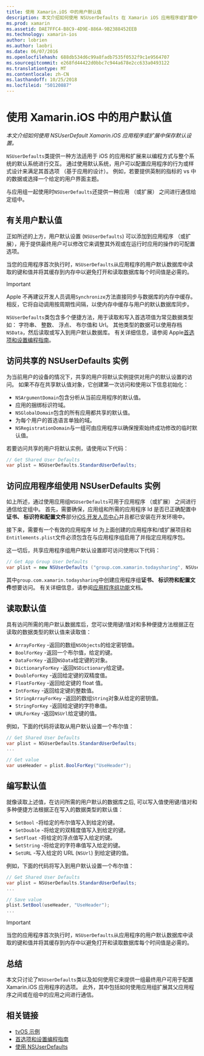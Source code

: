 ```yaml
---
title: 使用 Xamarin.iOS 中的用户默认值
description: 本文介绍如何使用 NSUserDefaults 在 Xamarin iOS 应用程序或扩展中保存默认设置。 其中介绍了使用 NSUserDefaults 在高级别，并讨论了如何读取和写入值。
ms.prod: xamarin
ms.assetid: DAE7FFC4-B8C9-4D9E-886A-9B2388452EEB
ms.technology: xamarin-ios
author: lobrien
ms.author: laobri
ms.date: 06/07/2016
ms.openlocfilehash: 688db534d6c99a8fadb7535f0532f9c1e9564707
ms.sourcegitcommit: e268fd44422d0bbc7c944a678e2cc633a0493122
ms.translationtype: MT
ms.contentlocale: zh-CN
ms.lasthandoff: 10/25/2018
ms.locfileid: "50120887"
---
```

# <a name="working-with-user-defaults-in-xamarinios"></a>使用 Xamarin.iOS 中的用户默认值

_本文介绍如何使用 NSUserDefault Xamarin.iOS 应用程序或扩展中保存默认设置。_


`NSUserDefaults`类提供一种方法适用于 iOS 的应用和扩展来以编程方式与整个系统的默认系统进行交互。 通过使用默认系统，用户可以配置应用程序的行为或样式设计来满足其首选项 （基于应用的设计）。 例如，若要提供英制的指标的 vs 中的数据或选择一个给定的用户界面主题。

与应用组一起使用时`NSUserDefaults`还提供一种应用 （或扩展） 之间进行通信给定组中。

<a name="About-User-Defaults" />

## <a name="about-user-defaults"></a>有关用户默认值

正如所述的上方，用户默认设置 (`NSUserDefaults`) 可以添加到应用程序 （或扩展），用于提供最终用户可以修改它来调整其外观或在运行时应用的操作的可配置选项。

当您的应用程序首次执行时，`NSUserDefaults`从应用程序的用户默认数据库中读取的键和值并将其缓存到内存中以避免打开和读取数据库每个时间值是必需的。 

> [!IMPORTANT]
> Apple 不再建议开发人员调用`Synchronize`方法直接同步与数据库的内存中缓存。 相反，它将自动调用按周期性间隔，以使内存中缓存与用户的默认数据库同步。

`NSUserDefaults`类包含多个便捷方法，用于读取和写入首选项值为常见数据类型如： 字符串、 整数、 浮点、 布尔值和 Url。 其他类型的数据可以使用存档`NSData`，然后读取或写入到用户默认数据库。 有关详细信息，请参阅 Apple[首选项和设置编程指南](https://developer.apple.com/library/mac/documentation/Cocoa/Conceptual/UserDefaults/Introduction/Introduction.html#//apple_ref/doc/uid/10000059i)。

<a name="Accessing-the-Shared-NSUserDefaults-Instance" />

## <a name="accessing-the-shared-nsuserdefaults-instance"></a>访问共享的 NSUserDefaults 实例 

为当前用户的设备的情况下，共享的用户将默认实例提供对用户的默认设置的访问。 如果不存在共享默认值对象，它创建第一次访问和使用以下信息初始化：

- `NSArgumentDomain`包含分析从当前应用程序的默认值。
- 应用的捆绑标识符域。
- `NSGlobalDomain`包含的所有应用都共享的默认值。
- 为每个用户的首选语言单独的域。
- `NSRegistrationDomain`与一组可由应用程序以确保搜索始终成功修改的临时默认值。

若要访问共享的用户将默认实例，请使用以下代码：

```csharp
// Get Shared User Defaults
var plist = NSUserDefaults.StandardUserDefaults;
```

<a name="Accessing-an-App-Group-NSUserDefaults-Instance" />

## <a name="accessing-an-app-group-nsuserdefaults-instance"></a>访问应用程序组使用 NSUserDefaults 实例

如上所述，通过使用应用组`NSUserDefaults`可用于应用程序 （或扩展） 之间进行通信给定组中。 首先，需要确保，应用组和所需的应用程序 Id 是否已正确配置中**证书、 标识符和配置文件**部分[iOS 开发人员中心](https://developer.apple.com/devcenter/ios/)并且都已安装在开发环境中。

接下来，需要有一个有效的应用程序 Id 为上面创建的应用程序和/或扩展项目和`Entitlements.plist`文件必须包含在与应用程序组启用了并指定应用程序包。

这一切后，共享应用程序组用户默认设置即可访问使用以下代码：

```csharp
// Get App Group User Defaults
var plist = new NSUserDefaults ("group.com.xamarin.todaysharing", NSUserDefaultsType.SuiteName);
```

其中`group.com.xamarin.todaysharing`中创建应用程序组**证书、 标识符和配置文件**想要访问。 有关详细信息，请参阅[应用程序组功能](~/ios/deploy-test/provisioning/capabilities/app-groups-capabilities.md)文档。

<a name="Reading-Default-Values" />

## <a name="reading-default-values"></a>读取默认值

具有访问所需的用户默认数据库后，您可以使用键/值对和多种便捷方法根据正在读取的数据类型的默认值来读取值：

- `ArrayForKey` -返回的数组`NSObjects`的给定密钥值。
- `BoolForKey` -返回一个布尔值，给定的键。
- `DataForKey` -返回`NSData`给定键的对象。
- `DictionaryForKey` -返回`NSDictionary`给定键。
- `DoubleForKey` -返回给定键的双精度值。
- `FloatForKey` -返回给定键的 float 值。
- `IntForKey` -返回给定键的整数值。
- `StringArrayForKey` -返回的数组`String`对象从给定的密钥值。
- `StringForKey` -返回给定键的字符串值。
- `URLForKey` -返回`NSUrl`给定键的值。

例如，下面的代码将读取从用户默认设置一个布尔值：

```csharp
// Get Shared User Defaults
var plist = NSUserDefaults.StandardUserDefaults;
...

// Get value
var useHeader = plist.BoolForKey("UseHeader");

```

<a name="Writing-Default-Values" />

## <a name="writing-default-values"></a>编写默认值

就像读取上述值，在访问所需的用户默认的数据库之后, 可以写入值使用键/值对和多种便捷方法根据正在写入的数据类型的默认值：

- `SetBool` -将给定的布尔值写入到给定的键。
- `SetDouble` -将给定的双精度值写入到给定的键。
- `SetFloat` -将给定的浮点值写入给定的键。
- `SetString` -将给定的字符串值写入给定的键。
- `SetURL` -写入给定的 URL (`NSUrl`) 到给定键的值。

例如，下面的代码将写入到用户默认设置一个布尔值：

```csharp
// Get Shared User Defaults
var plist = NSUserDefaults.StandardUserDefaults;
...

// Save value
plist.SetBool(useHeader, "UseHeader");
...

```

> [!IMPORTANT]
> 当您的应用程序首次执行时，`NSUserDefaults`从应用程序的用户默认数据库中读取的键和值并将其缓存到内存中以避免打开和读取数据库每个时间值是必需的。



<a name="Summary" />

## <a name="summary"></a>总结

本文只讨论了`NSUserDefaults`类以及如何使用它来提供一组最终用户可用于配置 Xamarin.iOS 应用程序的选项。 此外，其中包括如何使用应用组扩展其父应用程序之间或在组中的应用之间进行通信。


## <a name="related-links"></a>相关链接

- [tvOS 示例](https://developer.xamarin.com/samples/tvos/all/)
- [首选项和设置编程指南](https://developer.apple.com/library/mac/documentation/Cocoa/Conceptual/UserDefaults/Introduction/Introduction.html#//apple_ref/doc/uid/10000059i)
- [使用 NSUserDefaults](https://developer.apple.com/library/mac/documentation/Cocoa/Reference/Foundation/Classes/NSUserDefaults_Class/#//apple_ref/doc/constant_group/NSUserDefaults_Domains)
